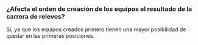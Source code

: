 ### ¿Afecta el orden de creación de los equipos el resultado de la carrera de relevos?

Si, ya que los equipos creados primero tienen una mayor posibilidad de quedar en las primeras posiciones.